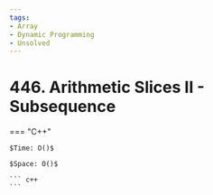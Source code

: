 ```yaml
---
tags:
- Array
- Dynamic Programming
- Unsolved
---
```



# 446. Arithmetic Slices II - Subsequence

=== "C++"

    $Time: O()$

    $Space: O()$

    ``` c++
    ```
